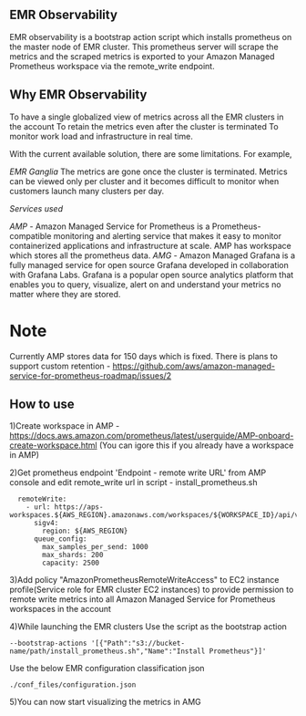 ## EMR Observability

EMR observability is a bootstrap action script which installs prometheus on the master node of EMR cluster. This prometheus server will scrape the metrics and the scraped metrics is exported to your Amazon Managed Prometheus workspace via the remote_write endpoint.

## Why EMR Observability

To have a single globalized view of metrics across all the EMR clusters in the account
To retain the metrics even after the cluster is terminated
To monitor work load and infrastructure in real time.

With the current available solution, there are some limitations. For example,

*EMR Ganglia* 
The metrics are gone once the cluster is terminated.
Metrics can be viewed only per cluster and it becomes difficult to monitor when customers launch many clusters per day.

*Services used*

*AMP* - Amazon Managed Service for Prometheus is a Prometheus-compatible monitoring and alerting service that makes it easy to monitor containerized applications and infrastructure at scale. AMP has workspace which stores all the prometheus data.
*AMG* - Amazon Managed Grafana is a fully managed service for open source Grafana developed in collaboration with Grafana Labs. Grafana is a popular open source analytics platform that enables you to query, visualize, alert on and understand your metrics no matter where they are stored.

# Note

Currently AMP stores data for 150 days which is fixed. There is plans to support custom retention - https://github.com/aws/amazon-managed-service-for-prometheus-roadmap/issues/2


## How to use

1)Create workspace in AMP - https://docs.aws.amazon.com/prometheus/latest/userguide/AMP-onboard-create-workspace.html (You can igore this if you already have a workspace in AMP)

2)Get prometheus endpoint 'Endpoint - remote write URL' from AMP console and edit remote_write url in script - install_prometheus.sh
```
  remoteWrite:
    - url: https://aps-workspaces.${AWS_REGION}.amazonaws.com/workspaces/${WORKSPACE_ID}/api/v1/remote_write
      sigv4:
        region: ${AWS_REGION}
      queue_config:
        max_samples_per_send: 1000
        max_shards: 200
        capacity: 2500
```
3)Add policy "AmazonPrometheusRemoteWriteAccess" to EC2 instance profile(Service role for EMR cluster EC2 instances) to provide permission to remote write metrics into all Amazon Managed Service for Prometheus workspaces in the account

4)While launching the EMR clusters
Use the script as the bootstrap action
```
--bootstrap-actions '[{"Path":"s3://bucket-name/path/install_prometheus.sh","Name":"Install Prometheus"}]'
```
Use the below EMR configuration classification json 
```
./conf_files/configuration.json
```
5)You can now start visualizing the metrics in AMG
